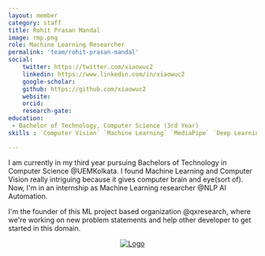 ```yaml
---
layout: member
category: staff
title: Rohit Prasan Mandal
image: rmp.png
role: Machine Learning Researcher
permalink: 'team/rohit-prasan-mandal'
social:
    twitter: https://twitter.com/xiaowuc2
    linkedin: https://www.linkedin.com/in/xiaowuc2
    google-scholar: 
    github: https://github.com/xiaowuc2
    website:
    orcid: 
    research-gate: 
education:
 - Bachelor of Technology, Computer Science (3rd Year)
skills : `Computer Vision` `Machine Learning` `MediaPipe` `Deep Learning` `Python` `C++`

---
```


I am currently in my third year pursuing Bachelors of Technology in Computer Science @UEMKolkata. I found Machine Learning and Computer Vision really intriguing because it gives computer brain and eye(sort of). Now, I'm in an internship as Machine Learning researcher @NLP AI Automation.

I'm the founder of this ML project based organization @qxresearch, where we're working on new problem statements and help other developer to get started in this domain.
              

<p align="center">
  <a href="https://qxresearch.github.io">
    <img src="https://raw.githubusercontent.com/qxresearch/qxresearch.github.io/main/images/Delete/giphy.gif" alt="Logo">
  </a>
</p>

